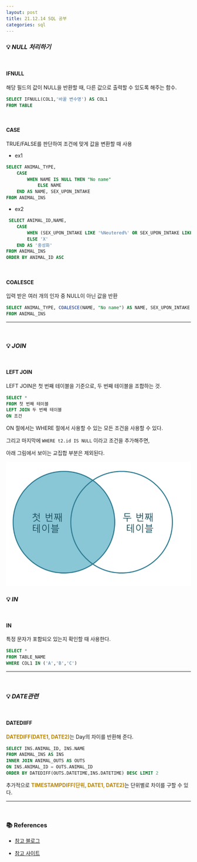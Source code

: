 ```yaml
---
layout: post
title: 21.12.14 SQL 공부
categories: sql
---
```


### 💡 ***NULL 처리하기***

<br>

#### IFNULL
해당 필드의 값이 NULL을 반환할 때, 다른 값으로 출력할 수 있도록 해주는 함수.
```SQL
SELECT IFNULL(COL1,'바꿀 변수명') AS COL1
FROM TABLE
```

<br>

#### CASE
TRUE/FALSE를 판단하여 조건에 맞게 값을 변환할 때 사용

- ex1
```SQL
SELECT ANIMAL_TYPE,
	CASE 
	    WHEN NAME IS NULL THEN "No name"
			ELSE NAME
	END AS NAME, SEX_UPON_INTAKE
FROM ANIMAL_INS
```
- ex2
```SQL
 SELECT ANIMAL_ID,NAME,
    CASE
        WHEN (SEX_UPON_INTAKE LIKE '%Neutered%' OR SEX_UPON_INTAKE LIKE '%Spayed%') THEN 'O'
        ELSE 'X'
    END AS '중성화'
FROM ANIMAL_INS
ORDER BY ANIMAL_ID ASC
```


<br>

#### COALESCE
입력 받은 여러 개의 인자 중 NULL이 아닌 값을 반환

```SQL
SELECT ANIMAL_TYPE, COALESCE(NAME, "No name") AS NAME, SEX_UPON_INTAKE
FROM ANIMAL_INS
```
---

<br>

### 💡 ***JOIN***

<br>

#### LEFT JOIN
LEFT JOIN은 첫 번째 테이블을 기준으로, 두 번째 테이블을 조합하는 것.

```SQL
SELECT *
FROM 첫 번째 테이블
LEFT JOIN 두 번째 테이블
ON 조건
```
ON 절에서는 WHERE 절에서 사용할 수 있는 모든 조건을 사용할 수 있다.

그리고 마지막에 `WHERE t2.id IS NULL` 이라고 조건을 추가해주면,

아래 그림에서 보이는 교집합 부분은 제외된다. 

<img src="/assets/img/sql/LEFTJOIN.png">

<br>

### 💡 ***IN***

<br>

#### IN
특정 문자가 포함되오 있는지 확인할 때 사용한다.
```SQL
SELECT *
FROM TABLE_NAME
WHERE COL1 IN ('A','B','C')
```
---

<br>

### 💡 ***DATE관련***

<br>

#### DATEDIIFF

<span style="color:#B8860B">**DATEDIFF(DATE1, DATE2)**</span>는 Day의 차이를 반환해 준다.

```SQL
SELECT INS.ANIMAL_ID, INS.NAME
FROM ANIMAL_INS AS INS
INNER JOIN ANIMAL_OUTS AS OUTS
ON INS.ANIMAL_ID = OUTS.ANIMAL_ID
ORDER BY DATEDIFF(OUTS.DATETIME,INS.DATETIME) DESC LIMIT 2
```
추가적으로 <span style="color:#B8860B">**TIMESTAMPDIFF(단위, DATE1, DATE2)**</span>는 단위별로 차이를 구할 수 있다.

---

<br>

### 📚 References

- [참고 블로그](https://yoo-hyeok.tistory.com/98)

- [참고 사이트](http://tcpschool.com/mysql/mysql_multipleTable_join)